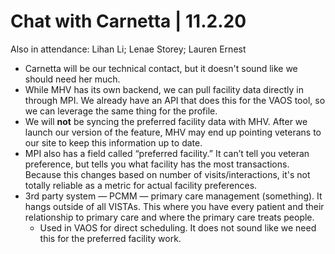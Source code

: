# Chat with Carnetta | 11.2.20

Also in attendance: Lihan Li; Lenae Storey; Lauren Ernest

- Carnetta will be our technical contact, but it doesn't sound like we should need her much. 
- While MHV has its own backend, we can pull facility data directly in through MPI. We already have an API that does this for the VAOS tool, so we can leverage the same thing for the profile.
- We will **not** be syncing the preferred facility data with MHV. After we launch our version of the feature, MHV may end up pointing veterans to our site to keep this information up to date.
- MPI also has a field called “preferred facility.” It can’t tell you veteran preference, but tells you what facility has the most transactions. Because this changes based on number of visits/interactions, it's not totally reliable as a metric for actual facility preferences.
- 3rd party system — PCMM — primary care management (something). It hangs outside of all VISTAs. This where you have every patient and their relationship to primary care and where the primary care treats people.
  - Used in VAOS for direct scheduling. It does not sound like we need this for the preferred facility work.
